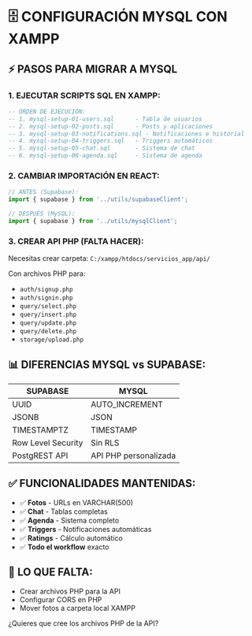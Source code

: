# 🗄️ CONFIGURACIÓN MYSQL CON XAMPP

## ⚡ PASOS PARA MIGRAR A MYSQL

### 1. **EJECUTAR SCRIPTS SQL EN XAMPP:**
```sql
-- ORDEN DE EJECUCIÓN:
-- 1. mysql-setup-01-users.sql      - Tabla de usuarios
-- 2. mysql-setup-02-posts.sql      - Posts y aplicaciones
-- 3. mysql-setup-03-notifications.sql - Notificaciones e historial
-- 4. mysql-setup-04-triggers.sql   - Triggers automáticos
-- 5. mysql-setup-05-chat.sql       - Sistema de chat
-- 6. mysql-setup-06-agenda.sql     - Sistema de agenda
```

### 2. **CAMBIAR IMPORTACIÓN EN REACT:**
```javascript
// ANTES (Supabase):
import { supabase } from '../utils/supabaseClient';

// DESPUÉS (MySQL):
import { supabase } from '../utils/mysqlClient';
```

### 3. **CREAR API PHP (FALTA HACER):**
Necesitas crear carpeta: `C:/xampp/htdocs/servicios_app/api/`

Con archivos PHP para:
- `auth/signup.php`
- `auth/signin.php`
- `query/select.php`
- `query/insert.php`
- `query/update.php`
- `query/delete.php`
- `storage/upload.php`

## 📊 **DIFERENCIAS MYSQL vs SUPABASE:**

| SUPABASE | MYSQL |
|----------|-------|
| UUID | AUTO_INCREMENT |
| JSONB | JSON |
| TIMESTAMPTZ | TIMESTAMP |
| Row Level Security | Sin RLS |
| PostgREST API | API PHP personalizada |

## ✅ **FUNCIONALIDADES MANTENIDAS:**
- ✅ **Fotos** - URLs en VARCHAR(500)
- ✅ **Chat** - Tablas completas
- ✅ **Agenda** - Sistema completo
- ✅ **Triggers** - Notificaciones automáticas
- ✅ **Ratings** - Cálculo automático
- ✅ **Todo el workflow** exacto

## 🚨 **LO QUE FALTA:**
- Crear archivos PHP para la API
- Configurar CORS en PHP
- Mover fotos a carpeta local XAMPP

¿Quieres que cree los archivos PHP de la API?